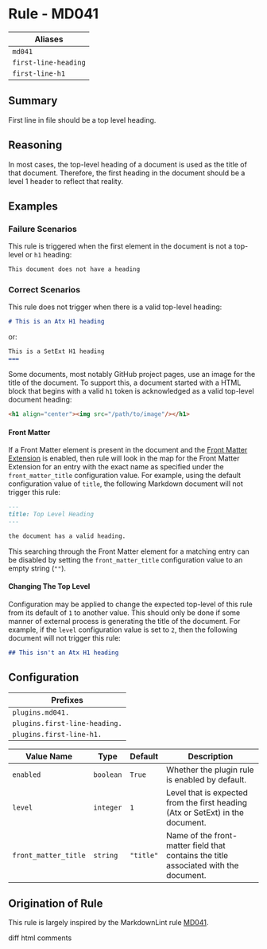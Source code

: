 # Rule - MD041

| Aliases |
| --- |
| `md041` |
| `first-line-heading` |
| `first-line-h1` |

## Summary

First line in file should be a top level heading.

## Reasoning

In most cases, the top-level heading of a document is used as the title of
that document.  Therefore, the first heading in the document should be a
level 1 header to reflect that reality.

## Examples

### Failure Scenarios

This rule is triggered when the first element in the document is not a
top-level or `h1` heading:

```Markdown
This document does not have a heading
```

### Correct Scenarios

This rule does not trigger when there is a valid top-level heading:

```Markdown
# This is an Atx H1 heading
```

or:

```Markdown
This is a SetExt H1 heading
===
```

Some documents, most notably GitHub project pages, use an image for the
title of the document.  To support this, a document started with a HTML
block that begins with a valid `h1` token is acknowledged as a valid
top-level document heading:

```Markdown
<h1 align="center"><img src="/path/to/image"/></h1>
```

#### Front Matter

If a Front Matter element is present in the document and the
[Front Matter Extension](#ex)
is enabled, then rule will look in the map for the Front Matter
Extension for an entry with the exact name as specified under the
`front_matter_title` configuration value.  For example, using the
default configuration value of `title`, the following Markdown
document will not trigger this rule:

```Markdown
---
title: Top Level Heading
---

the document has a valid heading.
```

This searching through the Front Matter element for a matching
entry can be disabled by setting the `front_matter_title` configuration
value to an empty string (`""`).

#### Changing The Top Level

Configuration may be applied to change the expected top-level of
this rule from its default of `1` to another value.  This should only be done
if some manner of external process is generating the title of the document.
For example, if the `level` configuration value is set to `2`, then the following
document will not trigger this rule:

```Markdown
## This isn't an Atx H1 heading
```

## Configuration

| Prefixes |
| --- |
| `plugins.md041.` |
| `plugins.first-line-heading.` |
| `plugins.first-line-h1.` |

| Value Name | Type | Default | Description |
| -- | -- | -- | -- |
| `enabled` | `boolean` | `True` | Whether the plugin rule is enabled by default. |
| `level` | `integer` | `1` | Level that is expected from the first heading (Atx or SetExt) in the document. |
| `front_matter_title` | `string` | `"title"` | Name of the front-matter field that contains the title associated with the document. |

## Origination of Rule

This rule is largely inspired by the MarkdownLint rule
[MD041](https://github.com/DavidAnson/markdownlint/blob/main/doc/Rules.md#md041---first-line-in-a-file-should-be-a-top-level-heading).

diff html comments
